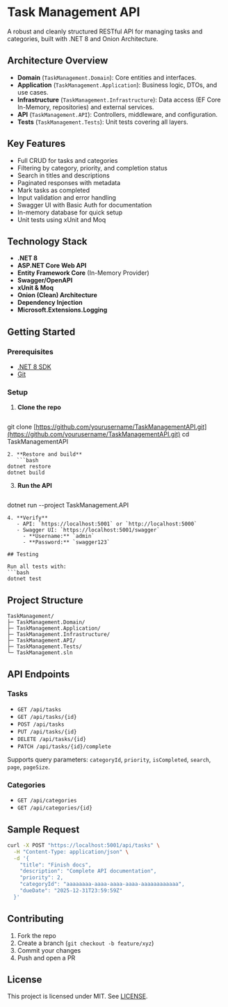 # Task Management API

A robust and cleanly structured RESTful API for managing tasks and categories, built with .NET 8 and Onion Architecture.

## Architecture Overview

* **Domain** (`TaskManagement.Domain`): Core entities and interfaces.
* **Application** (`TaskManagement.Application`): Business logic, DTOs, and use cases.
* **Infrastructure** (`TaskManagement.Infrastructure`): Data access (EF Core In-Memory, repositories) and external services.
* **API** (`TaskManagement.API`): Controllers, middleware, and configuration.
* **Tests** (`TaskManagement.Tests`): Unit tests covering all layers.

## Key Features

* Full CRUD for tasks and categories
* Filtering by category, priority, and completion status
* Search in titles and descriptions
* Paginated responses with metadata
* Mark tasks as completed
* Input validation and error handling
* Swagger UI with Basic Auth for documentation
* In-memory database for quick setup
* Unit tests using xUnit and Moq

## Technology Stack

* **.NET 8**
* **ASP.NET Core Web API**
* **Entity Framework Core** (In-Memory Provider)
* **Swagger/OpenAPI**
* **xUnit & Moq**
* **Onion (Clean) Architecture**
* **Dependency Injection**
* **Microsoft.Extensions.Logging**

## Getting Started

### Prerequisites

* [.NET 8 SDK](https://dotnet.microsoft.com/download/dotnet/8.0)
* [Git](https://git-scm.com/)

### Setup

1. **Clone the repo**

   ```bash
   ```

git clone [https://github.com/yourusername/TaskManagementAPI.git](https://github.com/yourusername/TaskManagementAPI.git)
cd TaskManagementAPI

````
2. **Restore and build**
   ```bash
dotnet restore
dotnet build
````

3. **Run the API**

   ```bash
   ```

dotnet run --project TaskManagement.API

````
4. **Verify**
   - API: `https://localhost:5001` or `http://localhost:5000`
   - Swagger UI: `https://localhost:5001/swagger`
     - **Username:** `admin`
     - **Password:** `swagger123`

## Testing

Run all tests with:
```bash
dotnet test
````

## Project Structure

```
TaskManagement/
├─ TaskManagement.Domain/
├─ TaskManagement.Application/
├─ TaskManagement.Infrastructure/
├─ TaskManagement.API/
├─ TaskManagement.Tests/
└─ TaskManagement.sln
```

## API Endpoints

### Tasks

* `GET /api/tasks`
* `GET /api/tasks/{id}`
* `POST /api/tasks`
* `PUT /api/tasks/{id}`
* `DELETE /api/tasks/{id}`
* `PATCH /api/tasks/{id}/complete`

Supports query parameters: `categoryId`, `priority`, `isCompleted`, `search`, `page`, `pageSize`.

### Categories

* `GET /api/categories`
* `GET /api/categories/{id}`

## Sample Request

```bash
curl -X POST "https://localhost:5001/api/tasks" \
  -H "Content-Type: application/json" \
  -d '{
    "title": "Finish docs",
    "description": "Complete API documentation",
    "priority": 2,
    "categoryId": "aaaaaaaa-aaaa-aaaa-aaaa-aaaaaaaaaaaa",
    "dueDate": "2025-12-31T23:59:59Z"
  }'
```

## Contributing

1. Fork the repo
2. Create a branch (`git checkout -b feature/xyz`)
3. Commit your changes
4. Push and open a PR

## License

This project is licensed under MIT. See [LICENSE](LICENSE).
